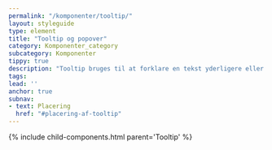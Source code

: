 ```yaml
---
permalink: "/komponenter/tooltip/"
layout: styleguide
type: element
title: "Tooltip og popover"
category: Komponenter_category
subcategory: Komponenter
tippy: true
description: "Tooltip bruges til at forklare en tekst yderligere eller give mere information, som ikke umiddelbart er nødvendig."
tags: 
lead: ''
anchor: true
subnav:
- text: Placering
  href: "#placering-af-tooltip"
---
```


{% include child-components.html parent='Tooltip' %}
